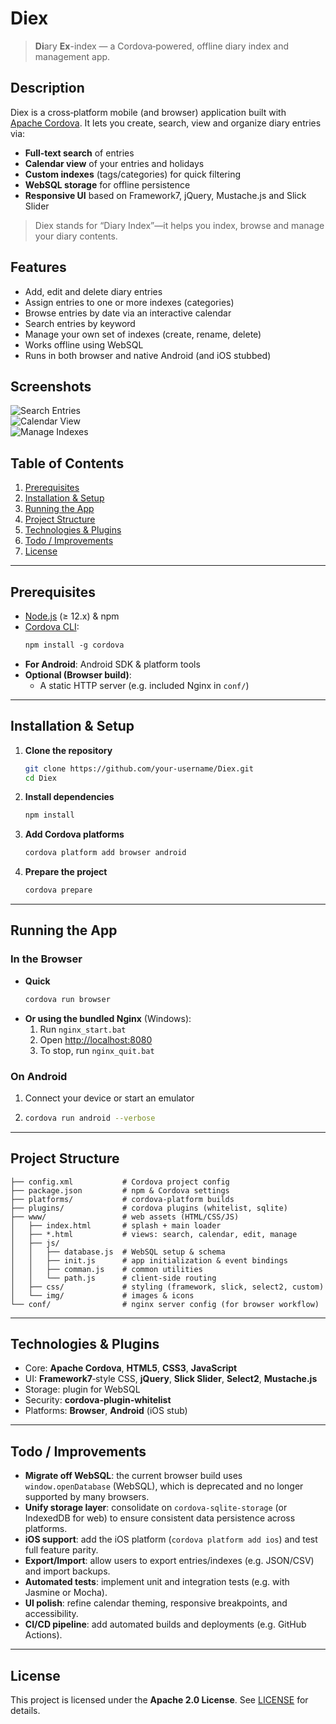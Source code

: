 # Diex

> **Di**ary **Ex**­-index — a Cordova‑powered, offline diary index and management app.

## Description

Diex is a cross‑platform mobile (and browser) application built with [Apache Cordova](https://cordova.apache.org/). It lets you create, search, view and organize diary entries via:

- **Full‑text search** of entries  
- **Calendar view** of your entries and holidays  
- **Custom indexes** (tags/categories) for quick filtering  
- **WebSQL storage** for offline persistence  
- **Responsive UI** based on Framework7, jQuery, Mustache.js and Slick Slider  

> Diex stands for “Diary Index”—it helps you index, browse and manage your diary contents.

## Features

- Add, edit and delete diary entries  
- Assign entries to one or more indexes (categories)  
- Browse entries by date via an interactive calendar  
- Search entries by keyword  
- Manage your own set of indexes (create, rename, delete)  
- Works offline using WebSQL  
- Runs in both browser and native Android (and iOS stubbed)  

## Screenshots

![Search Entries](https://placehold.it/400x800?text=Search+Entries)  
![Calendar View](https://placehold.it/400x800?text=Calendar+View)  
![Manage Indexes](https://placehold.it/400x800?text=Manage+Indexes)

## Table of Contents

1. [Prerequisites](#prerequisites)  
2. [Installation & Setup](#installation--setup)  
3. [Running the App](#running-the-app)  
4. [Project Structure](#project-structure)  
6. [Technologies & Plugins](#technologies--plugins)  
7. [Todo / Improvements](#todo--improvements)  
8. [License](#license)

---

## Prerequisites

- [Node.js](https://nodejs.org/) (≥ 12.x) & npm  
- [Cordova CLI](https://cordova.apache.org/docs/en/latest/guide/cli/index.html):  
  ```bash
  npm install ‑g cordova
  ```  
- **For Android**: Android SDK & platform tools  
- **Optional (Browser build)**:  
  - A static HTTP server (e.g. included Nginx in `conf/`)  

---

## Installation & Setup

1. **Clone the repository**  
   ```bash
   git clone https://github.com/your‑username/Diex.git
   cd Diex
   ```

2. **Install dependencies**  
   ```bash
   npm install
   ```

3. **Add Cordova platforms**  
   ```bash
   cordova platform add browser android
   ```

4. **Prepare the project**  
   ```bash
   cordova prepare
   ```

---

## Running the App

### In the Browser

- **Quick**  
  ```bash
  cordova run browser
  ```
- **Or using the bundled Nginx** (Windows):  
  1. Run `nginx_start.bat`  
  2. Open [http://localhost:8080](http://localhost:8080)  
  3. To stop, run `nginx_quit.bat`

### On Android

1. Connect your device or start an emulator  
2.  
   ```bash
   cordova run android --verbose
   ```

---

## Project Structure

```
├── config.xml           # Cordova project config
├── package.json         # npm & Cordova settings
├── platforms/           # cordova‑platform builds
├── plugins/             # cordova plugins (whitelist, sqlite)
├── www/                 # web assets (HTML/CSS/JS)
│   ├── index.html       # splash + main loader
│   ├── *.html           # views: search, calendar, edit, manage
│   ├── js/
│   │   ├── database.js  # WebSQL setup & schema
│   │   ├── init.js      # app initialization & event bindings
│   │   ├── comman.js    # common utilities
│   │   └── path.js      # client‑side routing
│   ├── css/             # styling (framework, slick, select2, custom)
│   └── img/             # images & icons
└── conf/                # nginx server config (for browser workflow)
```

---

## Technologies & Plugins

- Core: **Apache Cordova**, **HTML5**, **CSS3**, **JavaScript**  
- UI: **Framework7**‑style CSS, **jQuery**, **Slick Slider**, **Select2**, **Mustache.js**  
- Storage: plugin for WebSQL 
- Security: **cordova-plugin-whitelist**  
- Platforms: **Browser**, **Android** (iOS stub)

---

## Todo / Improvements

- **Migrate off WebSQL**: the current browser build uses `window.openDatabase` (WebSQL), which is deprecated and no longer supported by many browsers.  
- **Unify storage layer**: consolidate on `cordova-sqlite-storage` (or IndexedDB for web) to ensure consistent data persistence across platforms.  
- **iOS support**: add the iOS platform (`cordova platform add ios`) and test full feature parity.  
- **Export/Import**: allow users to export entries/indexes (e.g. JSON/CSV) and import backups.  
- **Automated tests**: implement unit and integration tests (e.g. with Jasmine or Mocha).  
- **UI polish**: refine calendar theming, responsive breakpoints, and accessibility.  
- **CI/CD pipeline**: add automated builds and deployments (e.g. GitHub Actions).

---

## License

This project is licensed under the **Apache 2.0 License**. See [LICENSE](LICENSE) for details.
